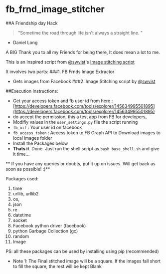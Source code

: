 fb_frnd_image_stitcher
======================

##A Friendship day Hack

> "Sometime the road through life isn't always a straight line. "
- Daniel Long

A BIG Thank you to all my Friends for being there, It does mean a lot to me. 

This is an Inspired script from [@swvist](https://github.com/swvist)'s [Image stitching script](https://gist.github.com/2692786)

It involves two parts:
###1. FB Frnds Image Extractor
- Gets images from Facebook
###2. Image Stitching script by [@swvist](https://github.com/swvist)

##Execution Instructions:
- Get your access token and fb user id from here : [https://developers.facebook.com/tools/explorer/145634995501895](https://developers.facebook.com/tools/explorer/145634995501895)
- do accept the permission, this a test app from FB for developers,
- Modifiy values in the `user_settings.py` file the script running
- `fb_uif`             : Your user id on facebook
- `fb_access_token`    : Access token to FB Graph API to Download images to local images folder
- Install the Packages below
- **Thats it**. Done. Just run the shell script as `bash base_shell.sh` and give it time...

** If you have any queries or doubts, put it up on issues. Will get back as soon as possible! :)**

Packages used:
1. time
2. urllib, urllib2
3. os, 
4. json
5. re
6. datetime
7. socket
8. Facebook python driver (facebook)
9. python Garbage Collection (gc)
10. random
11. Image

PS: all these packages can be used by installing using pip (recommended)

- Note 1: The Final stitched image will be a square. If the images fall short to fill the square, the rest will be kept Blank

